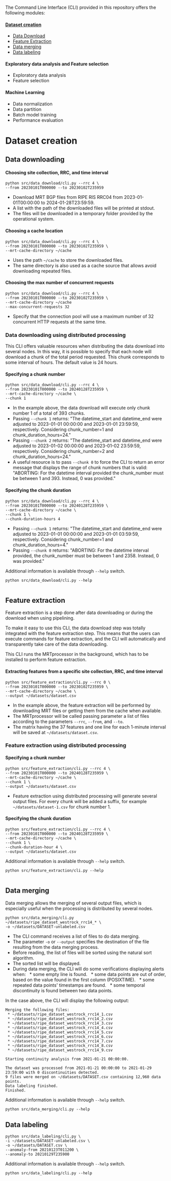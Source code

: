 The Command Line Interface (CLI) provided in this repository offers the following modules:

#### [Dataset creation](#dataset-creation)
* [Data Download](#data-downloading)
* [Feature Extraction](#feature-extraction)
* [Data merging](#data-merging)
* [Data labeling](#data-labeling)

#### Exploratory data analysis and Feature selection
* Exploratory data analysis
* Feature selection
  
#### Machine Learning
* Data normalization
* Data partition
* Batch model training
* Performance evaluation

# Dataset creation

## Data downloading

#### Choosing site collection, RRC, and time interval
```console
python src/data_download/cli.py --rrc 4 \
--from 20230101T000000 --to 20230102T235959 
```
* Download MRT BGP files from RIPE RIS RRC04 from 2023-01-01T00:00:00 to 2024-01-28T23:59:59.
* A list with the path of the downloaded files will be printed at stdout.
* The files will be downloaded in a temporary folder provided by the operational system.

#### Choosing a cache location
```console
python src/data_download/cli.py --rrc 4 \
--from 20230101T000000 --to 20230102T235959 \
--mrt-cache-directory ~/cache
```
* Uses the path `~/cache` to store the downloaded files.
* The same directory is also used as a cache source that allows avoid downloading repeated files. 

#### Choosing the max number of concurrent requests

```console
python src/data_download/cli.py --rrc 4 \
--from 20230101T000000 --to 20230102T235959 \
--mrt-cache-directory ~/cache
--max-concurrent-requests 32
```
* Specify that the connection pool will use a maximum number of 32 concurrent HTTP requests at the same time.

### Data downloading using distributed processing
This CLI offers valuable resources when distributing the data download into several nodes. In this way, it is possible to specify that each node will download a chunk of the total period requested. This chunk corresponds to some interval of hours. The default value is 24 hours.

#### Specifying a chunk number
```console
python src/data_download/cli.py --rrc 4 \
--from 20230101T000000 --to 20240128T235959 \
--mrt-cache-directory ~/cache \
--chunk 1
```
* In the example above, the data download will execute only chunk number 1 of a total of 393 chunks.
* Passing `--chunk 1` returns: "The datetime_start and datetime_end were adjusted to 2023-01-01 00:00:00 and 2023-01-01 23:59:59, respectively. Considering chunk_number=1 and chunk_duration_hours=24."
* Passing `--chunk 2` returns: "The datetime_start and datetime_end were adjusted to 2023-01-02 00:00:00 and 2023-01-02 23:59:59, respectively. Considering chunk_number=2 and chunk_duration_hours=24."
* A useful resource is to pass `--chunk 0` to force the CLI to return an error message that displays the range of chunk numbers that is valid: "ABORTING: For the datetime interval provided the chunk_number must be between 1 and 393. Instead, 0 was provided."

#### Specifying the chunk duration

```console
python src/data_download/cli.py --rrc 4 \
--from 20230101T000000 --to 20240128T235959 \
--mrt-cache-directory ~/cache \
--chunk 1 \
--chunk-duration-hours 4
```
* Passing `--chunk 1` returns: "The datetime_start and datetime_end were adjusted to 2023-01-01 00:00:00 and 2023-01-01 03:59:59, respectively. Considering chunk_number=1 and chunk_duration_hours=4."
* Passing `--chunk 0` returns: "ABORTING: For the datetime interval provided, the chunk_number must be between 1 and 2358. Instead, 0 was provided."

Additional information is available through `--help` switch.
```console
python src/data_download/cli.py --help                                                
```

## Feature extraction

Feature extraction is a step done after data downloading or during the download when using pipelining.

To make it easy to use this CLI, the data download step was totally integrated with the feature extraction step. This means that the users can execute commands for feature extraction, and the CLI will automatically and transparently take care of the data downloading.

This CLI runs the MRTprocessor in the background, which has to be installed to perform feature extraction.

#### Extracting features from a specific site collection, RRC, and time interval
```console
python src/feature_extraction/cli.py --rrc 0 \
--from 20230101T000000 --to 20230102T235959 \
--mrt-cache-directory ~/cache \
--output ~/datasets/dataset.csv
```
* In the example above, the feature extraction will be performed by downloading MRT files or getting them from the cache when available.
* The MRTprocessor will be called passing parameter a list of files according to the parameters `--rrc`, `--from`, and `--to`.
* The matrix having the 37 features and one line for each 1-minute interval will be saved at `~/datasets/dataset.csv`.

### Feature extraction using distributed processing

#### Specifying a chunk number
```console
python src/feature_extraction/cli.py --rrc 4 \
--from 20230101T000000 --to 20240128T235959 \
--mrt-cache-directory ~/cache \
--chunk 1 \
--output ~/datasets/dataset.csv
```
* Feature extraction using distributed processing will generate several output files. For every chunk will be added a suffix, for example `~/datasets/dataset-1.csv` for chunk number 1.

#### Specifying the chunk duration
```console
python src/feature_extraction/cli.py --rrc 4 \
--from 20230101T000000 --to 20240128T235959 \
--mrt-cache-directory ~/cache \
--chunk 1 \
--chunk-duration-hour 4 \
--output ~/datasets/dataset.csv
```

Additional information is available through `--help` switch.
```console
python src/feature_extraction/cli.py --help                                                
```

## Data merging

Data merging allows the merging of several output files, which is especially useful when the processing is distributed by several nodes.

```console
python src/data_merging/cli.py ~/datasets/ripe_dataset_westrock_rrc14_* \
-o ~/datasets/DATASET-unlabeled.csv
```
* The CLI command receives a list of files to do data merging.
* The parameter `-o` or `--output` specifies the destination of the file resulting from the data merging process.
* Before reading, the list of files will be sorted using the natural sort algorithm.
* The sorted list will be displayed.
* During data merging, the CLI will do some verifications displaying alerts when:
  * some empty line is found.
  * some data points are out of order, based on the value found in the first column (POSIXTIME).
  * some repeated data points' timestamps are found.
  * some temporal discontinuity is found between two data points.

In the case above, the CLI will display the following output:
```
Merging the following files:
 * ~/datasets/ripe_dataset_westrock_rrc14_1.csv
 * ~/datasets/ripe_dataset_westrock_rrc14_2.csv
 * ~/datasets/ripe_dataset_westrock_rrc14_3.csv
 * ~/datasets/ripe_dataset_westrock_rrc14_4.csv
 * ~/datasets/ripe_dataset_westrock_rrc14_5.csv
 * ~/datasets/ripe_dataset_westrock_rrc14_6.csv
 * ~/datasets/ripe_dataset_westrock_rrc14_7.csv
 * ~/datasets/ripe_dataset_westrock_rrc14_8.csv
 * ~/datasets/ripe_dataset_westrock_rrc14_9.csv

Starting continuity analysis from 2021-01-21 00:00:00.

The dataset was processed from 2021-01-21 00:00:00 to 2021-01-29 23:59:00 with 0 discontinuities detected.
9 files were merged on ~/datasets/DATASET.csv containing 12,960 data points.
Data labeling finished.
Finished.
```
Additional information is available through `--help` switch.
```console
python src/data_merging/cli.py --help
```

## Data labeling

```console
python src/data_labeling/cli.py \
-i ~/datasets/DATASET-unlabeled.csv \
-o ~/datasets/DATASET.csv \
--anomaly-from 20210123T011200 \
--anomaly-to 20210129T235900
```
Additional information is available through `--help` switch.
```console
python src/data_labeling/cli.py --help
```